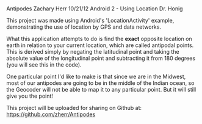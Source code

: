 <br>Antipodes
Zachary Herr
10/21/12
Android 2 - Using Location
Dr. Honig</br>

This project was made using Android's 'LocationActivity' example, 
demonstrating the use of location by GPS and data networks. 

What this application attempts to do is find the **exact** 
opposite location on earth in relation to your current 
location, which are called antipodal points. This is derived
simply by negating the latitudinal point and taking the
absolute value of the longitudinal point and subtracting it
from 180 degrees (you will see this in the code).

One particular point I'd like to make is that since we are 
in the Midwest, most of our antipodes are going to be in the 
middle of the Indian ocean, so the Geocoder will not be able
to map it to any particular point. But it will still give you
the point!

This project will be uploaded for sharing on Github at:
https://github.com/zherr/Antipodes
